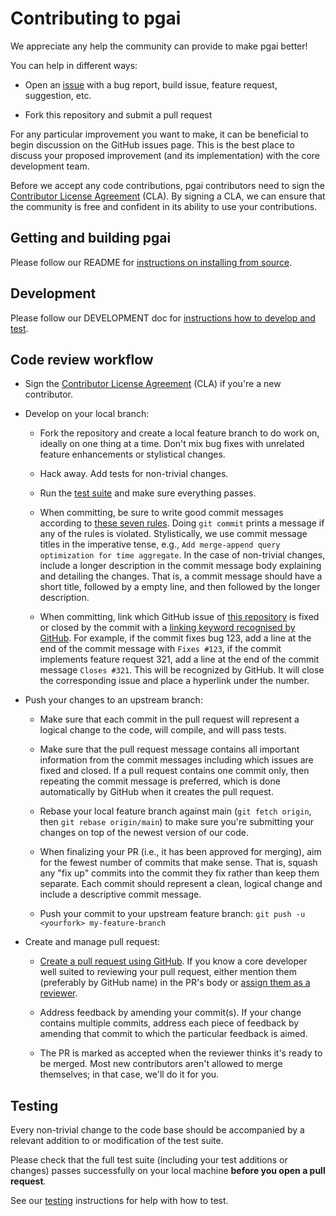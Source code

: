 # Contributing to pgai

We appreciate any help the community can provide to make pgai better!

You can help in different ways:

* Open an [issue](https://github.com/timescale/pgai/issues) with a
  bug report, build issue, feature request, suggestion, etc.

* Fork this repository and submit a pull request

For any particular improvement you want to make, it can be beneficial to
begin discussion on the GitHub issues page. This is the best place to
discuss your proposed improvement (and its implementation) with the core
development team.

Before we accept any code contributions, pgai contributors need to
sign the [Contributor License Agreement](https://cla-assistant.io/timescale/pgai) (CLA). By signing a CLA, we can
ensure that the community is free and confident in its ability to use your
contributions.

## Getting and building pgai

Please follow our README for [instructions on installing from source](./README.md#installation).

## Development

Please follow our DEVELOPMENT doc for [instructions how to develop and test](https://github.com/timescale/pgai/blob/main/DEVELOPMENT.md).

## Code review workflow

* Sign the [Contributor License Agreement](https://cla-assistant.io/timescale/pgai) (CLA) if you're a new contributor.

* Develop on your local branch:

    * Fork the repository and create a local feature branch to do work on,
      ideally on one thing at a time.  Don't mix bug fixes with unrelated
      feature enhancements or stylistical changes.

    * Hack away. Add tests for non-trivial changes.

    * Run the [test suite](#testing) and make sure everything passes.

    * When committing, be sure to write good commit messages according to [these
      seven rules](https://chris.beams.io/posts/git-commit/#seven-rules). Doing 
      `git commit` prints a message if any of the rules is violated. 
      Stylistically,
      we use commit message titles in the imperative tense, e.g., `Add
      merge-append query optimization for time aggregate`.  In the case of
      non-trivial changes, include a longer description in the commit message
      body explaining and detailing the changes.  That is, a commit message
      should have a short title, followed by a empty line, and then
      followed by the longer description.

    * When committing, link which GitHub issue of [this 
      repository](https://github.com/timescale/pgai/issues) is fixed or 
      closed by the commit with a [linking keyword recognised by 
      GitHub](https://docs.github.com/en/github/managing-your-work-on-github/linking-a-pull-request-to-an-issue#linking-a-pull-request-to-an-issue-using-a-keyword). 
      For example, if the commit fixes bug 123, add a line at the end of the 
      commit message with  `Fixes #123`, if the commit implements feature 
      request 321, add a line at the end of the commit message `Closes #321`.
      This will be recognized by GitHub. It will close the corresponding issue 
      and place a hyperlink under the number.

* Push your changes to an upstream branch:

    * Make sure that each commit in the pull request will represent a
      logical change to the code, will compile, and will pass tests.

    * Make sure that the pull request message contains all important 
      information from the commit messages including which issues are
      fixed and closed. If a pull request contains one commit only, then
      repeating the commit message is preferred, which is done automatically
      by GitHub when it creates the pull request.

    * Rebase your local feature branch against main (`git fetch origin`,
      then `git rebase origin/main`) to make sure you're
      submitting your changes on top of the newest version of our code.

    * When finalizing your PR (i.e., it has been approved for merging),
      aim for the fewest number of commits that
      make sense. That is, squash any "fix up" commits into the commit they
      fix rather than keep them separate. Each commit should represent a
      clean, logical change and include a descriptive commit message.

    * Push your commit to your upstream feature branch: `git push -u <yourfork> my-feature-branch`

* Create and manage pull request:

    * [Create a pull request using GitHub](https://help.github.com/articles/creating-a-pull-request).
      If you know a core developer well suited to reviewing your pull
      request, either mention them (preferably by GitHub name) in the PR's
      body or [assign them as a reviewer](https://help.github.com/articles/assigning-issues-and-pull-requests-to-other-github-users/).

    * Address feedback by amending your commit(s). If your change contains
      multiple commits, address each piece of feedback by amending that
      commit to which the particular feedback is aimed.

    * The PR is marked as accepted when the reviewer thinks it's ready to be
      merged.  Most new contributors aren't allowed to merge themselves; in
      that case, we'll do it for you.

## Testing

Every non-trivial change to the code base should be accompanied by a
relevant addition to or modification of the test suite.

Please check that the full test suite (including your test additions
or changes) passes successfully on your local machine **before you
open a pull request**.

See our [testing](https://github.com/timescale/pgai/blob/main/DEVELOPMENT.md#testing)
instructions for help with how to test.
